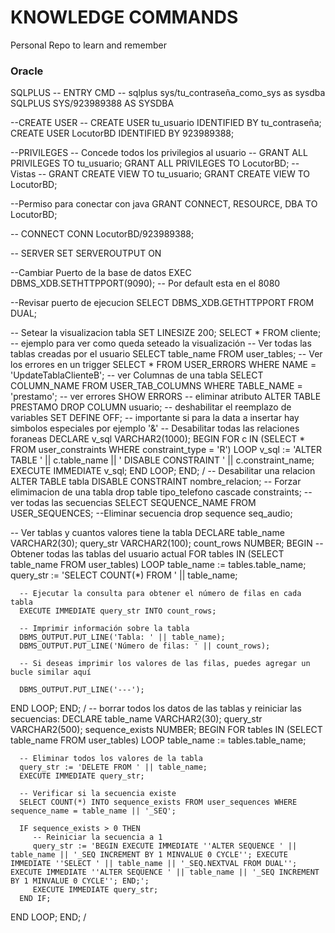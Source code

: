# KNOWLEDGE COMMANDS
Personal Repo to learn and remember
### Oracle
SQLPLUS
-- ENTRY CMD
-- sqlplus sys/tu_contraseña_como_sys as sysdba
SQLPLUS SYS/923989388 AS SYSDBA

--CREATE USER
-- CREATE USER tu_usuario IDENTIFIED BY tu_contraseña;
CREATE USER LocutorBD IDENTIFIED BY 923989388;

--PRIVILEGES
-- Concede todos los privilegios al usuario
-- GRANT ALL PRIVILEGES TO tu_usuario;
GRANT ALL PRIVILEGES TO LocutorBD;
-- Vistas 
-- GRANT CREATE VIEW TO tu_usuario;
GRANT CREATE VIEW TO LocutorBD;

--Permiso para conectar con java
GRANT CONNECT, RESOURCE, DBA TO LocutorBD;

-- CONNECT
CONN LocutorBD/923989388;

-- SERVER
SET SERVEROUTPUT ON

--Cambiar Puerto de la base de datos
EXEC DBMS_XDB.SETHTTPPORT(9090); -- Por default esta en el 8080

--Revisar puerto de ejecucion
SELECT DBMS_XDB.GETHTTPPORT FROM DUAL;

-- Setear la visualizacion tabla
SET LINESIZE 200;
SELECT * FROM cliente; -- ejemplo para ver como queda seteado la visualización
-- Ver todas las tablas creadas por el usuario
SELECT table_name FROM user_tables;
-- Ver los errores en un trigger
SELECT * FROM USER_ERRORS WHERE NAME = 'UpdateTablaClienteB';
-- ver Columnas de una tabla
SELECT COLUMN_NAME
FROM USER_TAB_COLUMNS
WHERE TABLE_NAME = 'prestamo';
-- ver errores
SHOW ERRORS
-- eliminar atributo
ALTER TABLE PRESTAMO DROP COLUMN usuario;
-- deshabilitar el reemplazo de variables
SET DEFINE OFF; -- importante si para la data a insertar hay simbolos especiales por ejemplo '&'
-- Desabilitar todas las relaciones foraneas
DECLARE
  v_sql VARCHAR2(1000);
BEGIN
  FOR c IN (SELECT * FROM user_constraints WHERE constraint_type = 'R') LOOP
    v_sql := 'ALTER TABLE ' || c.table_name || ' DISABLE CONSTRAINT ' || c.constraint_name;
    EXECUTE IMMEDIATE v_sql;
  END LOOP;
END;
/
-- Desabilitar una relacion
ALTER TABLE tabla
DISABLE CONSTRAINT nombre_relacion;
-- Forzar elimimacion de una tabla
drop table tipo_telefono cascade constraints;
-- ver todas las secuencias
SELECT SEQUENCE_NAME
FROM USER_SEQUENCES;
--Eliminar secuencia
drop sequence seq_audio;

-- Ver tablas y cuantos valores tiene la tabla
DECLARE
   table_name VARCHAR2(30);
   query_str VARCHAR2(100);
   count_rows NUMBER;
BEGIN
   -- Obtener todas las tablas del usuario actual
   FOR tables IN (SELECT table_name FROM user_tables) LOOP
      table_name := tables.table_name;
      query_str := 'SELECT COUNT(*) FROM ' || table_name;

      -- Ejecutar la consulta para obtener el número de filas en cada tabla
      EXECUTE IMMEDIATE query_str INTO count_rows;

      -- Imprimir información sobre la tabla
      DBMS_OUTPUT.PUT_LINE('Tabla: ' || table_name);
      DBMS_OUTPUT.PUT_LINE('Número de filas: ' || count_rows);
      
      -- Si deseas imprimir los valores de las filas, puedes agregar un bucle similar aquí

      DBMS_OUTPUT.PUT_LINE('---');
   END LOOP;
END;
/
-- borrar todos los datos de las tablas y reiniciar las secuencias:
DECLARE
   table_name VARCHAR2(30);
   query_str VARCHAR2(500);
   sequence_exists NUMBER;
BEGIN
   FOR tables IN (SELECT table_name FROM user_tables) LOOP
      table_name := tables.table_name;
      
      -- Eliminar todos los valores de la tabla
      query_str := 'DELETE FROM ' || table_name;
      EXECUTE IMMEDIATE query_str;

      -- Verificar si la secuencia existe
      SELECT COUNT(*) INTO sequence_exists FROM user_sequences WHERE sequence_name = table_name || '_SEQ';

      IF sequence_exists > 0 THEN
         -- Reiniciar la secuencia a 1
         query_str := 'BEGIN EXECUTE IMMEDIATE ''ALTER SEQUENCE ' || table_name || '_SEQ INCREMENT BY 1 MINVALUE 0 CYCLE''; EXECUTE IMMEDIATE ''SELECT ' || table_name || '_SEQ.NEXTVAL FROM DUAL''; EXECUTE IMMEDIATE ''ALTER SEQUENCE ' || table_name || '_SEQ INCREMENT BY 1 MINVALUE 0 CYCLE''; END;';
         EXECUTE IMMEDIATE query_str;
      END IF;
   END LOOP;
END;
/

